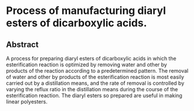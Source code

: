# Process of manufacturing diaryl esters of dicarboxylic acids.

## Abstract
A process for preparing diaryl esters of dicarboxylic acids in which the esterification reaction is optimized by removing water and other by products of the reaction according to a predetermined pattern. The removal of water and other by products of the esterification reaction is most easily carried out by a distillation means, and the rate of removal is controlled by varying the reflux ratio in the distillation means during the course of the esterification reaction. The diaryl esters so prepared are useful in making linear polyesters.